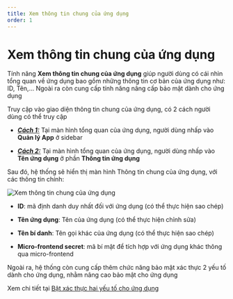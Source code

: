 ```yaml
---
title: Xem thông tin chung của ứng dụng
order: 1
---
```


# Xem thông tin chung của ứng dụng

Tính năng **Xem thông tin chung của ứng dụng** giúp người dùng có cái nhìn tổng quan về ứng dụng bao gồm những thông tin cơ bản của ứng dụng như: ID, Tên,... Ngoài ra còn cung cấp tính năng nâng cấp bảo mật dành cho ứng dụng

Truy cập vào giao diện thông tin chung của ứng dụng, có 2 cách người dùng có thể truy cập

- _**<u>Cách 1:</u>**_ Tại màn hình tổng quan của ứng dụng, người dùng nhấp vào **Quản lý App** ở sidebar

- _**<u>Cách 2:</u>**_ Tại màn hình tổng quan của ứng dụng, người dùng nhấp vào **Tên ứng dụng** ở phần **Thông tin ứng dụng**

Sau đó, hệ thống sẽ hiển thị màn hình Thông tin chung của ứng dụng, với các thông tin chính:

![Xem thông tin chung của ứng dụng](/images/streaming-platform/app-management/view-general.png)

- **ID**: mã định danh duy nhất đối với ứng dụng (có thể thực hiện sao chép)

- **Tên ứng dụng**: Tên của ứng dụng (có thể thực hiện chỉnh sửa)

- **Tên bí danh**: Tên gọi khác của ứng dụng (có thể thực hiện sao chép)

- **Micro-frontend secret**: mã bí mật để tích hợp với ứng dụng khác thông qua micro-frontend

Ngoài ra, hệ thống còn cung cấp thêm chức năng bảo mật xác thực 2 yếu tố dành cho ứng dụng, nhằm nâng cao bảo mật cho ứng dụng

Xem chi tiết tại [Bật xác thực hai yếu tố cho ứng dụng](../04-two-factor-authen/c-enable-2fa-for-app.md)
